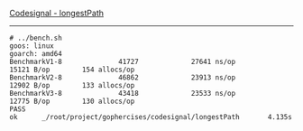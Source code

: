 [Codesignal - longestPath](https://app.codesignal.com/challenge/W9MciLfzQn6MDEG4D)

---
```
# ../bench.sh 
goos: linux
goarch: amd64
BenchmarkV1-8              41727             27641 ns/op           15121 B/op        154 allocs/op
BenchmarkV2-8              46862             23913 ns/op           12902 B/op        133 allocs/op
BenchmarkV3-8              43418             23533 ns/op           12775 B/op        130 allocs/op
PASS
ok      _/root/project/gophercises/codesignal/longestPath       4.135s
```